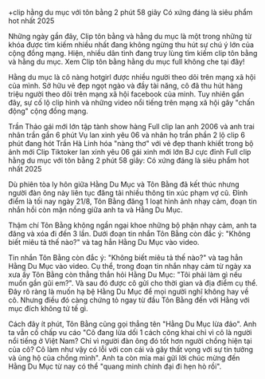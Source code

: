 +clip hằng du mục với tôn bằng 2 phút 58 giây Có xứng đáng là siêu phẩm hot nhất 2025

Những ngày gần đây, Clip tôn bằng và hằng du mục là một trong những từ khóa được tìm kiếm nhiều nhất đang không ngừng thu hút sự chú ý lớn của cộng đồng mạng. Hiện, nhiều dân tình đang truy lùng tìm kiếm clip tôn bằng và hằng du mục. Xem Clip tôn bằng hằng du mục full không che tại đây!

Hằng du mục là cô nàng hotgirl được nhiều người theo dõi trên mạng xã hội của mình. Sở hữu vẻ đẹp ngọt ngào và đầy tài năng, cô đã thu hút hàng triệu người theo dõi trên mạng xã hội facebook của minh. Tuy nhiên gần đây, sự cố lộ clip hình và những video nổi tiếng trên mạng xã hội gây "chấn động" cộng đồng mạng.

Trần Thảo gái mới lớn tập tành show hàng
Full clip lan anh 2006 và anh trai nhân trần gần 6 phút
Vụ lan xinh yêu 06 và nhân họ trần phần 2 lộ clip 6 phút đang hót
Trần Hà Linh hóa "nàng thơ" với vẻ đẹp thanh khiết trong bộ ảnh mới
Clip Tiktoker lan xinh yêu 06 gái xinh mới lớn BJ cực đỉnh
Full clip hằng du mục với tôn bằng 2 phút 58 giây: Có xứng đáng là siêu phẩm hot nhất 2025

Dù phiên tòa ly hôn giữa Hằng Du Mục và Tôn Bằng đã kết thúc nhưng người đàn ông này liên tục đăng tải nhiều thông tin xúc phạm vợ cũ. Đỉnh điểm là tối nay ngày 21/8, Tôn Bằng đăng 1 loạt hình ảnh nhạy cảm, đoạn tin nhắn hồi còn mặn nồng giữa anh ta và Hằng Du Mục.

Thậm chí Tôn Bằng không ngần ngại khoe những bộ phận nhạy cảm, anh ta đăng và xóa đi đến 3 lần. Dưới đoạn tin nhắn Tôn Bằng còn đắc ý: "Không biết miêu tả thế nào?" và tag hẳn Hằng Du Mục vào video.

Tin nhắn Tôn Bằng còn đắc ý: "Không biết miêu tả thế nào?" và tag hẳn Hằng Du Mục vào video.
Cụ thể, trong đoạn tin nhắn nhạy cảm từ ngày xa xưa ấy Tôn Bằng còn thẳng thắn hỏi Hằng Du Mục: "Tôi phải làm gì nếu muốn gần gũi em?". Và sau đó được cô gửi cho thời gian và địa điểm cụ thể. Đây rõ ràng là muốn hạ bệ Hằng Du Mục để mọi người nghĩ không hay về cô. Nhưng điều đó càng chứng tỏ ngay từ đầu Tôn Bằng đến với Hằng với mục đích không tử tế gì.


Cách đây ít phút, Tôn Bằng cũng gọi thẳng tên "Hằng Du Mục lừa đảo". Anh ta vẫn cố chấp vu cáo "Cô đang lừa dối 1 cách công khai chỉ vì cô là người nổi tiếng ở Việt Nam? Chỉ vì người đàn ông đó tốt hơn người chồng hiện tại của cô? Cô làm như vậy có lỗi với con cái và gây thất vọng với sự tin tưởng và ủng hộ của chồng mình". Anh ta còn mỉa mai gửi lời chúc mừng đến Hằng Du Mục từ nay có thể "quang minh chính đại đi hẹn hò rồi".
